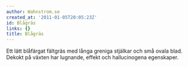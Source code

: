 ```yaml
---
author: Wahnstrom.se
created_at: '2011-01-05T20:05:23Z'
id: Blågräs
links: {}
title: Blågräs
---
```


Ett lätt blåfärgat fältgräs med långa greniga stjälkar och små ovala blad. Dekokt på växten har
lugnande, effekt och hallucinogena egenskaper.